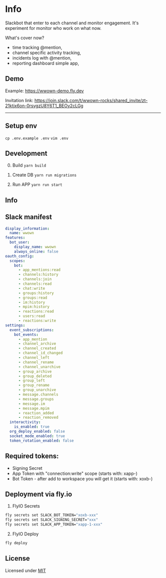 # Info

Slackbot that enter to each channel and monitor engagement. It's experiment for
monitor who work on what now.

What's cover now?

- time tracking @mention,
- channel specific activity tracking,
- incidents log with @mention,
- reporting dashboard simple app,

## Demo

Example: https://wwown-demo.fly.dev

Invitation link:
https://join.slack.com/t/wwown-rocks/shared_invite/zt-21ktjx6on-0rsvgzU8Y6T1_BEOy2cLGg

---

## Setup env

`cp .env.example .env` `vim .env`

## Development

0. Build `yarn build`

1. Create DB `yarn run migrations`

2. Run APP `yarn run start`

## Info

## Slack manifest

```yaml
display_information:
  name: wwown
features:
  bot_user:
    display_name: wwown
    always_online: false
oauth_config:
  scopes:
    bot:
      - app_mentions:read
      - channels:history
      - channels:join
      - channels:read
      - chat:write
      - groups:history
      - groups:read
      - im:history
      - mpim:history
      - reactions:read
      - users:read
      - reactions:write
settings:
  event_subscriptions:
    bot_events:
      - app_mention
      - channel_archive
      - channel_created
      - channel_id_changed
      - channel_left
      - channel_rename
      - channel_unarchive
      - group_archive
      - group_deleted
      - group_left
      - group_rename
      - group_unarchive
      - message.channels
      - message.groups
      - message.im
      - message.mpim
      - reaction_added
      - reaction_removed
  interactivity:
    is_enabled: true
  org_deploy_enabled: false
  socket_mode_enabled: true
  token_rotation_enabled: false
```

## Required tokens:

- Signing Secret
- App Token with "connection:write" scope (starts with: xapp-)
- Bot Token - after add to workspace you will get it (starts with: xoxb-)

## Deployment via fly.io

1. FlyIO Secrets

```sh
fly secrets set SLACK_BOT_TOKEN="xoxb-xxx"
fly secrets set SLACK_SIGNING_SECRET="xxx"
fly secrets set SLACK_APP_TOKEN="xapp-1-xxx"
```

2. FlyIO Deploy

```sh
fly deploy
```

## License

Licensed under [MIT](LICENSE.md)

